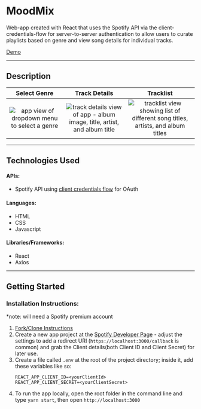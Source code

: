 # MoodMix

Web-app created with React that uses the Spotify API via the client-credentials-flow for server-to-server authentication to allow users to curate playlists based on genre and view song details for individual tracks.

[Demo](https://kristenprescott.github.io/MoodMix/#/)

---

## Description

|                                                                 Select Genre                                                                  |                                                                               Track Details                                                                                |                                                                                   Tracklist                                                                                    |
| :-------------------------------------------------------------------------------------------------------------------------------------------: | :------------------------------------------------------------------------------------------------------------------------------------------------------------------------: | :----------------------------------------------------------------------------------------------------------------------------------------------------------------------------: |
| ![app view of dropdown menu to select a genre](https://res.cloudinary.com/dp1pjn2sy/image/upload/v1618207337/MoodMix/select-genre_fv0jgf.png) | ![track details view of app - album image, title, artist, and album title](https://res.cloudinary.com/dp1pjn2sy/image/upload/v1618207337/MoodMix/track-details_r4s2bw.png) | ![tracklist view showing list of different song titles, artists, and album titles](https://res.cloudinary.com/dp1pjn2sy/image/upload/v1618207337/MoodMix/tracklist_puk4bg.png) |

---

## Technologies Used

#### APIs:

- Spotify API using [client credentials flow](https://developer.spotify.com/documentation/general/guides/authorization-guide/#client-credentials-flow) for OAuth

#### Languages:

- HTML
- CSS
- Javascript

#### Libraries/Frameworks:

- React
- Axios

---

## Getting Started

### Installation Instructions:

\*note: will need a Spotify premium account

1. [Fork/Clone Instructions](https://guides.github.com/activities/forking/)
2. Create a new app project at the [Spotify Developer Page](https://developer.spotify.com/dashboard/) - adjust the settings to add a redirect URI (`https://localhost:3000/callback` is common) and grab the Client details(both Client ID and Client Secret) for later use.
3. Create a file called `.env` at the root of the project directory; inside it, add these variables like so:
   ```
   REACT_APP_CLIENT_ID=<yourClientId>
   REACT_APP_CLIENT_SECRET=<yourClientSecret>
   ```
4. To run the app locally, open the root folder in the command line and type `yarn start`, then open `http://localhost:3000`
